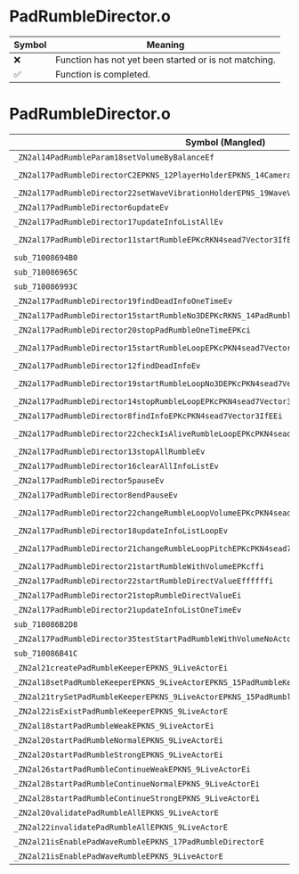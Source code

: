 # PadRumbleDirector.o
| Symbol | Meaning 
| ------------- | ------------- 
| :x: | Function has not yet been started or is not matching. 
| :white_check_mark: | Function is completed. 


# PadRumbleDirector.o
| Symbol (Mangled) | Symbol (Demangled) | Decompiled? |
| ------------- |  ------------- | ------------- |
| `_ZN2al14PadRumbleParam18setVolumeByBalanceEf` | `al::PadRumbleParam::setVolumeByBalance(float)` | :white_check_mark: |
| `_ZN2al17PadRumbleDirectorC2EPKNS_12PlayerHolderEPKNS_14CameraDirectorE` | `al::PadRumbleDirector::PadRumbleDirector(al::PlayerHolder const*,al::CameraDirector const*)` | :white_check_mark: |
| `_ZN2al17PadRumbleDirector22setWaveVibrationHolderEPNS_19WaveVibrationHolderE` | `al::PadRumbleDirector::setWaveVibrationHolder(al::WaveVibrationHolder *)` | :white_check_mark: |
| `_ZN2al17PadRumbleDirector6updateEv` | `al::PadRumbleDirector::update(void)` | :white_check_mark: |
| `_ZN2al17PadRumbleDirector17updateInfoListAllEv` | `al::PadRumbleDirector::updateInfoListAll(void)` | :white_check_mark: |
| `_ZN2al17PadRumbleDirector11startRumbleEPKcRKN4sead7Vector3IfEERKNS_14PadRumbleParamEi` | `al::PadRumbleDirector::startRumble(char const*,sead::Vector3<float> const&,al::PadRumbleParam const&,int)` | :white_check_mark: |
| `sub_71008694B0` | `` | :white_check_mark: |
| `sub_710086965C` | `` | :white_check_mark: |
| `sub_710086993C` | `` | :white_check_mark: |
| `_ZN2al17PadRumbleDirector19findDeadInfoOneTimeEv` | `al::PadRumbleDirector::findDeadInfoOneTime(void)` | :white_check_mark: |
| `_ZN2al17PadRumbleDirector15startRumbleNo3DEPKcRKNS_14PadRumbleParamEi` | `al::PadRumbleDirector::startRumbleNo3D(char const*,al::PadRumbleParam const&,int)` | :white_check_mark: |
| `_ZN2al17PadRumbleDirector20stopPadRumbleOneTimeEPKci` | `al::PadRumbleDirector::stopPadRumbleOneTime(char const*,int)` | :white_check_mark: |
| `_ZN2al17PadRumbleDirector15startRumbleLoopEPKcPKN4sead7Vector3IfEERKNS_14PadRumbleParamEi` | `al::PadRumbleDirector::startRumbleLoop(char const*,sead::Vector3<float> const*,al::PadRumbleParam const&,int)` | :white_check_mark: |
| `_ZN2al17PadRumbleDirector12findDeadInfoEv` | `al::PadRumbleDirector::findDeadInfo(void)` | :white_check_mark: |
| `_ZN2al17PadRumbleDirector19startRumbleLoopNo3DEPKcPKN4sead7Vector3IfEERKNS_14PadRumbleParamEi` | `al::PadRumbleDirector::startRumbleLoopNo3D(char const*,sead::Vector3<float> const*,al::PadRumbleParam const&,int)` | :white_check_mark: |
| `_ZN2al17PadRumbleDirector14stopRumbleLoopEPKcPKN4sead7Vector3IfEEi` | `al::PadRumbleDirector::stopRumbleLoop(char const*,sead::Vector3<float> const*,int)` | :white_check_mark: |
| `_ZN2al17PadRumbleDirector8findInfoEPKcPKN4sead7Vector3IfEEi` | `al::PadRumbleDirector::findInfo(char const*,sead::Vector3<float> const*,int)` | :white_check_mark: |
| `_ZN2al17PadRumbleDirector22checkIsAliveRumbleLoopEPKcPKN4sead7Vector3IfEEi` | `al::PadRumbleDirector::checkIsAliveRumbleLoop(char const*,sead::Vector3<float> const*,int)` | :white_check_mark: |
| `_ZN2al17PadRumbleDirector13stopAllRumbleEv` | `al::PadRumbleDirector::stopAllRumble(void)` | :white_check_mark: |
| `_ZN2al17PadRumbleDirector16clearAllInfoListEv` | `al::PadRumbleDirector::clearAllInfoList(void)` | :white_check_mark: |
| `_ZN2al17PadRumbleDirector5pauseEv` | `al::PadRumbleDirector::pause(void)` | :white_check_mark: |
| `_ZN2al17PadRumbleDirector8endPauseEv` | `al::PadRumbleDirector::endPause(void)` | :white_check_mark: |
| `_ZN2al17PadRumbleDirector22changeRumbleLoopVolumeEPKcPKN4sead7Vector3IfEEffi` | `al::PadRumbleDirector::changeRumbleLoopVolume(char const*,sead::Vector3<float> const*,float,float,int)` | :white_check_mark: |
| `_ZN2al17PadRumbleDirector18updateInfoListLoopEv` | `al::PadRumbleDirector::updateInfoListLoop(void)` | :white_check_mark: |
| `_ZN2al17PadRumbleDirector21changeRumbleLoopPitchEPKcPKN4sead7Vector3IfEEffi` | `al::PadRumbleDirector::changeRumbleLoopPitch(char const*,sead::Vector3<float> const*,float,float,int)` | :white_check_mark: |
| `_ZN2al17PadRumbleDirector21startRumbleWithVolumeEPKcffi` | `al::PadRumbleDirector::startRumbleWithVolume(char const*,float,float,int)` | :white_check_mark: |
| `_ZN2al17PadRumbleDirector22startRumbleDirectValueEffffffi` | `al::PadRumbleDirector::startRumbleDirectValue(float,float,float,float,float,float,int)` | :white_check_mark: |
| `_ZN2al17PadRumbleDirector21stopRumbleDirectValueEi` | `al::PadRumbleDirector::stopRumbleDirectValue(int)` | :white_check_mark: |
| `_ZN2al17PadRumbleDirector21updateInfoListOneTimeEv` | `al::PadRumbleDirector::updateInfoListOneTime(void)` | :white_check_mark: |
| `sub_710086B2D8` | `` | :white_check_mark: |
| `_ZN2al17PadRumbleDirector35testStartPadRumbleWithVolumeNoActorEPKcff` | `al::PadRumbleDirector::testStartPadRumbleWithVolumeNoActor(char const*,float,float)` | :white_check_mark: |
| `sub_710086B41C` | `` | :white_check_mark: |
| `_ZN2al21createPadRumbleKeeperEPKNS_9LiveActorEi` | `al::createPadRumbleKeeper(al::LiveActor const*,int)` | :white_check_mark: |
| `_ZN2al18setPadRumbleKeeperEPKNS_9LiveActorEPKNS_15PadRumbleKeeperE` | `al::setPadRumbleKeeper(al::LiveActor const*,al::PadRumbleKeeper const*)` | :white_check_mark: |
| `_ZN2al21trySetPadRumbleKeeperEPKNS_9LiveActorEPKNS_15PadRumbleKeeperE` | `al::trySetPadRumbleKeeper(al::LiveActor const*,al::PadRumbleKeeper const*)` | :white_check_mark: |
| `_ZN2al22isExistPadRumbleKeeperEPKNS_9LiveActorE` | `al::isExistPadRumbleKeeper(al::LiveActor const*)` | :white_check_mark: |
| `_ZN2al18startPadRumbleWeakEPKNS_9LiveActorEi` | `al::startPadRumbleWeak(al::LiveActor const*,int)` | :white_check_mark: |
| `_ZN2al20startPadRumbleNormalEPKNS_9LiveActorEi` | `al::startPadRumbleNormal(al::LiveActor const*,int)` | :white_check_mark: |
| `_ZN2al20startPadRumbleStrongEPKNS_9LiveActorEi` | `al::startPadRumbleStrong(al::LiveActor const*,int)` | :white_check_mark: |
| `_ZN2al26startPadRumbleContinueWeakEPKNS_9LiveActorEi` | `al::startPadRumbleContinueWeak(al::LiveActor const*,int)` | :white_check_mark: |
| `_ZN2al28startPadRumbleContinueNormalEPKNS_9LiveActorEi` | `al::startPadRumbleContinueNormal(al::LiveActor const*,int)` | :white_check_mark: |
| `_ZN2al28startPadRumbleContinueStrongEPKNS_9LiveActorEi` | `al::startPadRumbleContinueStrong(al::LiveActor const*,int)` | :white_check_mark: |
| `_ZN2al20validatePadRumbleAllEPKNS_9LiveActorE` | `al::validatePadRumbleAll(al::LiveActor const*)` | :white_check_mark: |
| `_ZN2al22invalidatePadRumbleAllEPKNS_9LiveActorE` | `al::invalidatePadRumbleAll(al::LiveActor const*)` | :white_check_mark: |
| `_ZN2al21isEnablePadWaveRumbleEPKNS_17PadRumbleDirectorE` | `al::isEnablePadWaveRumble(al::PadRumbleDirector const*)` | :white_check_mark: |
| `_ZN2al21isEnablePadWaveRumbleEPKNS_9LiveActorE` | `al::isEnablePadWaveRumble(al::LiveActor const*)` | :white_check_mark: |
